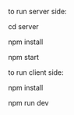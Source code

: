 to run server side:

cd server

npm install 

npm start

to run client side:

npm install

npm run dev
